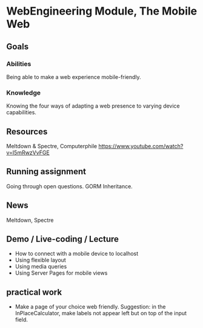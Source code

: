 # WebEngineering Module, The Mobile Web

## Goals

### Abilities
Being able to make a web experience mobile-friendly.

### Knowledge
Knowing the four ways of adapting a web presence to varying
device capabilities.

## Resources

Meltdown & Spectre, Computerphile
https://www.youtube.com/watch?v=I5mRwzVvFGE

## Running assignment

Going through open questions.
GORM Inheritance.

## News

Meltdown, Spectre

## Demo / Live-coding / Lecture

- How to connect with a mobile device to localhost
- Using flexible layout
- Using media queries
- Using Server Pages for mobile views

## practical work

- Make a page of your choice web friendly.
  Suggestion: in the InPlaceCalculator, make labels not appear left but on top of the input field.
